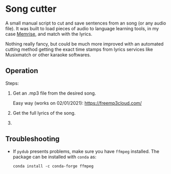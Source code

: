 # Song cutter
A small manual script to cut and save sentences from an song (or any audio file). It was built to load pieces of audio to language learning tools, in my case [Memrise](https://www.memrise.com/), and match with the lyrics.

Nothing really fancy, but could be much more improved with an automated cutting method getting the exact time stamps from lyrics services like Musixmatch or other karaoke softwares. 

## Operation

Steps:

1. Get an .mp3 file from the desired song. 

   Easy way (works on 02/01/2021): https://freemp3cloud.com/

2. Get the full lyrics of the song.

3. 

   

## Troubleshooting

* If `pydub` presents problems, make sure you have `ffmpeg` installed. The package can be installed with `conda` as:

  `conda install -c conda-forge ffmpeg`

